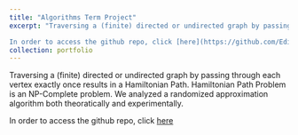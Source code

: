 ```yaml
---
title: "Algorithms Term Project"
excerpt: "Traversing a (finite) directed or undirected graph by passing through each vertex exactly once results in a Hamiltonian Path. Hamiltonian Path Problem is an NP-Complete problem. We analyzed a randomized approximation algorithm both theoratically and experimentally.\n\n

In order to access the github repo, click [here](https://github.com/EdinGuso/CS301-Algorithms)"
collection: portfolio
---
```


Traversing a (finite) directed or undirected graph by passing through each vertex exactly once results in a Hamiltonian Path. Hamiltonian Path Problem is an NP-Complete problem. We analyzed a randomized approximation algorithm both theoratically and experimentally.

In order to access the github repo, click [here](https://github.com/EdinGuso/CS301-Algorithms)